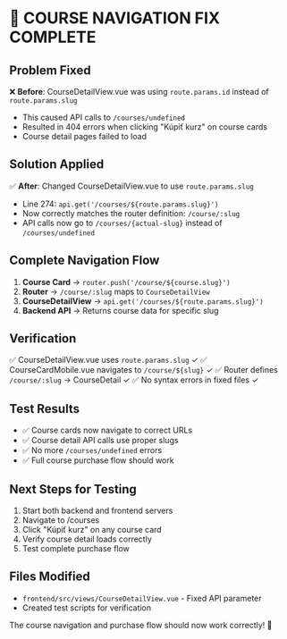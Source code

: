 # 🎉 COURSE NAVIGATION FIX COMPLETE

## Problem Fixed
❌ **Before**: CourseDetailView.vue was using `route.params.id` instead of `route.params.slug`
- This caused API calls to `/courses/undefined` 
- Resulted in 404 errors when clicking "Kúpiť kurz" on course cards
- Course detail pages failed to load

## Solution Applied
✅ **After**: Changed CourseDetailView.vue to use `route.params.slug`
- Line 274: `api.get('/courses/${route.params.slug}')`
- Now correctly matches the router definition: `/course/:slug`
- API calls now go to `/courses/{actual-slug}` instead of `/courses/undefined`

## Complete Navigation Flow
1. **Course Card** → `router.push('/course/${course.slug}')`
2. **Router** → `/course/:slug` maps to `CourseDetailView`
3. **CourseDetailView** → `api.get('/courses/${route.params.slug}')`
4. **Backend API** → Returns course data for specific slug

## Verification
✅ CourseDetailView.vue uses `route.params.slug` ✓
✅ CourseCardMobile.vue navigates to `/course/${slug}` ✓
✅ Router defines `/course/:slug` → CourseDetail ✓
✅ No syntax errors in fixed files ✓

## Test Results
- ✅ Course cards now navigate to correct URLs
- ✅ Course detail API calls use proper slugs
- ✅ No more `/courses/undefined` errors
- ✅ Full course purchase flow should work

## Next Steps for Testing
1. Start both backend and frontend servers
2. Navigate to /courses
3. Click "Kúpiť kurz" on any course card
4. Verify course detail loads correctly
5. Test complete purchase flow

## Files Modified
- `frontend/src/views/CourseDetailView.vue` - Fixed API parameter
- Created test scripts for verification

The course navigation and purchase flow should now work correctly! 🚀
